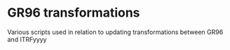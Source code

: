 # GR96 transformations

Various scripts used in relation to updating transformations between
GR96 and ITRFyyyy
